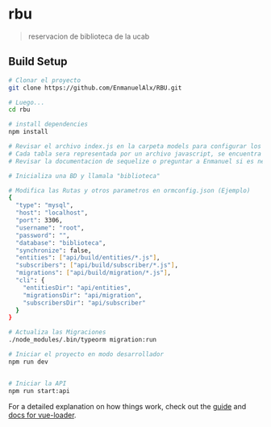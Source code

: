 # rbu

> reservacion de biblioteca de la ucab

## Build Setup

``` bash
# Clonar el proyecto
git clone https://github.com/EnmanuelAlx/RBU.git

# Luego...
cd rbu

# install dependencies
npm install

# Revisar el archivo index.js en la carpeta models para configurar los parametros de su base de datos
# Cada tabla sera representada por un archivo javascript, se encuentra como ejemplo el "task.js"
# Revisar la documentacion de sequelize o preguntar a Enmanuel si es necesario ❤

# Inicializa una BD y llamala "biblioteca"

# Modifica las Rutas y otros parametros en ormconfig.json (Ejemplo)
{
  "type": "mysql",
  "host": "localhost",
  "port": 3306,
  "username": "root",
  "password": "",
  "database": "biblioteca",
  "synchronize": false,
  "entities": ["api/build/entities/*.js"],
  "subscribers": ["api/build/subscriber/*.js"],
  "migrations": ["api/build/migration/*.js"],
  "cli": {
    "entitiesDir": "api/entities",
    "migrationsDir": "api/migration",
    "subscribersDir": "api/subscriber"
  }
}

# Actualiza las Migraciones
./node_modules/.bin/typeorm migration:run

# Iniciar el proyecto en modo desarrollador
npm run dev


# Iniciar la API
npm run start:api

```

For a detailed explanation on how things work, check out the [guide](http://vuejs-templates.github.io/webpack/) and [docs for vue-loader](http://vuejs.github.io/vue-loader).
